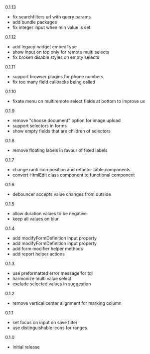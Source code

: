 0.1.13
- fix searchfilters url with query params
- add bundle packages
- fix integer input when min value is set

0.1.12
- add legacy-widget embedType
- show input on top only for remote multi selects
- fix broken disable styles on empty selects

0.1.11
- support browser plugins for phone numbers
- fix too many field callbacks being called

0.1.10
- fixate menu on multiremote select fields at bottom to improve ux

0.1.9
- remove "choose document" option for image upload
- support selectors in forms
- show empty fields that are children of selectors

0.1.8
- remove floating labels in favour of fixed labels

0.1.7
- change rank icon position and refactor table components
- convert HtmlEdit class component to functional component

0.1.6
- debouncer accepts value changes from outside

0.1.5
- allow duration values to be negative
- keep all values on blur

0.1.4
- add modifyFormDefinition input property
- add modifyFormDefinition input property
- add form modifier helper methods
- add report helper actions

0.1.3
- use preformatted error message for tql
- harmonize multi value select
- exclude selected values in suggestion

0.1.2
- remove vertical center alignment for marking column

0.1.1
- set focus on input on save filter
- use distinguishable icons for ranges

0.1.0
- Initial release
